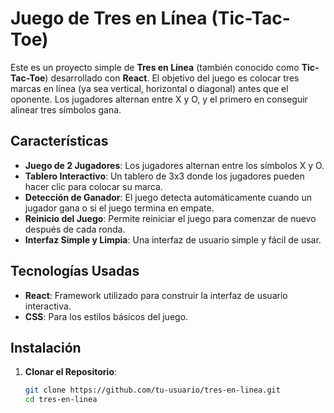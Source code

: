 # Juego de Tres en Línea (Tic-Tac-Toe)

Este es un proyecto simple de **Tres en Línea** (también conocido como **Tic-Tac-Toe**) desarrollado con **React**. El objetivo del juego es colocar tres marcas en línea (ya sea vertical, horizontal o diagonal) antes que el oponente. Los jugadores alternan entre X y O, y el primero en conseguir alinear tres símbolos gana.

## Características

- **Juego de 2 Jugadores**: Los jugadores alternan entre los símbolos X y O.
- **Tablero Interactivo**: Un tablero de 3x3 donde los jugadores pueden hacer clic para colocar su marca.
- **Detección de Ganador**: El juego detecta automáticamente cuando un jugador gana o si el juego termina en empate.
- **Reinicio del Juego**: Permite reiniciar el juego para comenzar de nuevo después de cada ronda.
- **Interfaz Simple y Limpia**: Una interfaz de usuario simple y fácil de usar.

## Tecnologías Usadas

- **React**: Framework utilizado para construir la interfaz de usuario interactiva.
- **CSS**: Para los estilos básicos del juego.
  
## Instalación

1. **Clonar el Repositorio**:

   ```bash
   git clone https://github.com/tu-usuario/tres-en-linea.git
   cd tres-en-linea